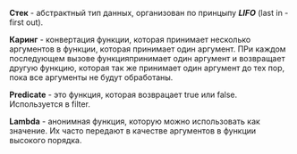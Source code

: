   **Стек** - абстрактный тип данных, организован по принцыпу ***LIFO*** (last in - first out).  

  **Каринг** - конвертация функции, которая принимает несколько аргументов в функции, которая принимает один аргумент. ПРи каждом последующем вызове функцияпринимает один аргумент и возвращает другую функцию, которая так же принимает один аргумент до тех пор, пока все аргументы не будут обработаны.  

  **Predicate** - это функция, которая возврацает true или false. Используется в filter.  

  **Lambda** - анонимная функция, которую можно использовать как значение. Их часто передают в качестве аргументов в функции высокого порядка. 